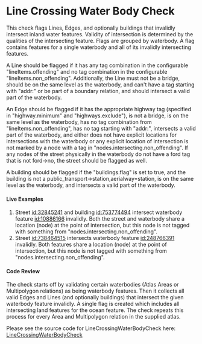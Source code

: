 # Line Crossing Water Body Check

This check flags Lines, Edges, and optionally buildings that invalidly intersect inland water features. Validity of intersection is determined by the qualities of the intersecting feature. Flags are grouped by waterbody. A flag contains features for a single waterbody and all of its invalidly intersecting features.

A Line should be flagged if it has any tag combination in the configurable "lineItems.offending" and no tag combination in the configurable "lineItems.non_offending". Additionally, the Line must not be a bridge, should be on the same level as the waterbody, and can't have a tag starting with "addr:" or be part of a boundary relation, and should intersect a valid part of the waterbody.

An Edge should be flagged if it has the appropriate highway tag (specified in "highway.minimum" and "highways.exclude"), is not a bridge, is on the same level as the waterbody, has no tag combination from "lineItems.non_offending", has no tag starting with "addr:", intersects a valid part of the waterbody, and either does not have explicit locations for intersections with the waterbody or any explicit location of intersection is not marked by a node with a tag in "nodes.intersecting.non_offending". If any nodes of the street physically in the waterbody do not have a ford tag that is not ford->no, the street should be flagged as well.

A building should be flagged if the "buildings.flag" is set to true, and the building is not a public_transport->station,aerialway=station, is on the same level as the waterbody, and intersects a valid part of the waterbody.

#### Live Examples

1. Street [id:32845241](https://www.openstreetmap.org/way/32845241) and building [id:753774494](https://www.openstreetmap.org/way/753774494) intersect waterbody feature [id:10886166](https://www.openstreetmap.org/relation/10886166) invalidly. Both the street and waterbody share a location (node) at the point of intersection, but this node is not tagged with something from "nodes.intersecting.non_offending".
2. Street [id:738464515](https://www.openstreetmap.org/way/738464515) intersects waterbody feature [id:248766391](https://www.openstreetmap.org/way/248766391) invalidly. Both features share a location (node) at the point of intersection, but this node is not tagged with something from "nodes.intersecting.non_offending".

#### Code Review

The check starts off by validating certain waterbodies (Atlas Areas or Multipolygon relations) as being waterbody features. Then it collects all valid Edges and Lines (and optionally buildings) that intersect the given waterbody feature invalidly. A single flag is created which includes all intersecting land features for the ocean feature. The check repeats this process for every Area and Multipolygon relation in the supplied atlas.

Please see the source code for LineCrossingWaterBodyCheck here: [LineCrossingWaterBodyCheck](../../src/main/java/org/openstreetmap/atlas/checks/validation/intersections/LineCrossingWaterBodyCheck.java)
